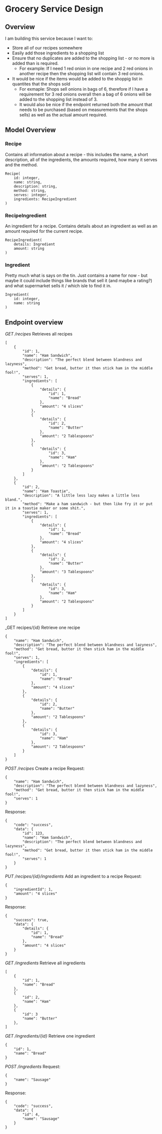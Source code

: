 # Grocery Service Design

## Overview
I am building this service because I want to:
* Store all of our recipes somewhere
* Easily add those ingredients to a shopping list
* Ensure that no duplicates are added to the shopping list - or no more is added than is required.
    * For example: If I need 1 red onion in one recipe and 2 red onions in another recipe then the shopping list will contain 3 red onions.
* It would be nice if the items would be added to the shoppig list in quantites that the shops sold
    * For exmaple: Shops sell onions in bags of 6, therefore if I have a requirement for 3 red onions overall then a bag of 6 onions will be added to the shopping list instead of 3.
    * It would also be nice if the endpoint returned both the amount that needs to be purchased (based on measurements that the shops sells) as well as the actual amount required.

## Model Overview

### Recipe
Contains all information about a recipe - this includes the name, a short description, all of the ingredients, the amounts required, how many it serves and the method.
```
Recipe(
	id: integer,
	name: string,
	description: string,
	method: string,
	serves: integer,
	ingredients: RecipeIngredient
)
```

### RecipeIngredient
An ingredient for a recipe. Contains details about an ingredient as well as an amount required for the current recipe.
```
RecipeIngredient(
	details: Ingredient
	amount: string
)
```

### Ingredient
Pretty much what is says on the tin. Just contains a name for now - but maybe it could include things like brands that sell it (and maybe a rating?) and what supermarket sells it / which isle to find it in.
```
Ingredient(
	id: integer,
	name: string
)
```

## Endpoint overview

_GET /recipes_
Retrieves all recipes

```
[
	{
		"id": 1,
		"name": "Ham Sandwich",
		"description": "The perfect blend between blandness and lazyness",
		"method": "Get bread, butter it then stick ham in the middle fool!",
		"serves": 1,
		"ingredients": [
		    {
				"details": {
				    "id": 1,
				    "name": "Bread"
				},
				"amount": "4 slices"
		    },
		    {
				"details": {
				    "id": 2,
				    "name": "Butter"
				},
				"amount": "2 Tablespoons"
		    },
		    {
				"details": {
				    "id": 3,
				    "name": "Ham"
				},
				"amount": "2 Tablespoons"
		    }
		]
	},
	{
		"id": 2,
		"name": "Ham Toastie",
		"description": "A little less lazy makes a little less bland.",
		"method": "Make a ham sandwich - but then like fry it or put it in a toastie maker or some shit.",
		"serves": 1,
		"ingredients": [
		    {
				"details": {
				    "id": 1,
				    "name": "Bread"
				},
				"amount": "4 slices"
		    },
		    {
				"details": {
				    "id": 2,
				    "name": "Butter"
				},
				"amount": "3 Tablespoons"
		    },
		    {
				"details": {
				    "id": 3,
				    "name": "Ham"
				},
				"amount": "2 Tablespoons"
		    }
		]
	}
]
```

_GET recipes/{id}
Retrieve one recipe
```
{
	"name": "Ham Sandwich",
	"description": "The perfect blend between blandness and lazyness",
	"method": "Get bread, butter it then stick ham in the middle fool!",
	"serves": 1,
	"ingredients": [
		{
			"details": {
				"id": 1,
				"name": "Bread"
			},
			"amount": "4 slices"
		},
		{
			"details": {
				"id": 2,
				"name": "Butter"
			},
			"amount": "2 Tablespoons"
		},
		{
			"details": {
				"id": 3,
				"name": "Ham"
			},
			"amount": "2 Tablespoons"
		}
	]
}
```

_POST /recipes_
Create a recipe
Request:
```
{
	"name": "Ham Sandwich",
	"description": "The perfect blend between blandness and lazyness",
	"method": "Get bread, butter it then stick ham in the middle fool!",
	"serves": 1
}
```
Response:
```
{
	"code": "success",
	"data": {
		"id": 123,
		"name": "Ham Sandwich",
		"description": "The perfect blend between blandness and lazyness",
		"method": "Get bread, butter it then stick ham in the middle fool!",
		"serves": 1
	}	
}
```

_PUT /recipes/{id}/ingredients_
Add an ingredient to a recipe
Request:
```
{
	"ingredientId": 1,
	"amount": "4 slices"
}
```
Response:
```
{
	"success": true,
	"data": {
		"details": {
			"id": 1,
			"name": "Bread"
		},
		"amount": "4 slices"
	}
}
```

_GET /ingredients_
Retrieve all ingredients
```
[
	{
		"id": 1,
		"name": "Bread"
	},
	{
		"id": 2,
		"name": "Ham"
	},
	{
		"id": 3
		"name": "Butter"
	},
]
```

_GET /ingredients/{id}_
Retrieve one ingredient
```
{
	"id": 1,
	"name": "Bread"
}
```

_POST /ingredients_
Request:
```
{
	"name": "Sausage"
}
```
Response:
```
{
	"code": "success",
	"data": {
		"id": 4,
		"name": "Sausage"
	}
}
```
